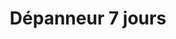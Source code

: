 ---
title: "Dépanneur 7 jours"
url: /montreal/depanneur-7-jours-chemin-de-la-cote-des-neiges/
shop: convenience
---